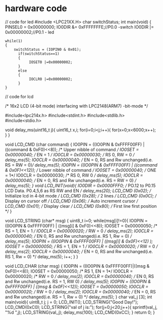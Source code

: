 # hardware code
// code for led
#include <LPC21XX.H>
char switchStatus;
int main(void)
{
  PINSEL0 = 0x00000000;
	IO0DIR &= 0xFFFFFFFE;//P0.0 -switch
	IO0DIR |= 0x00000002;//P0.1 - led
	
	while(1)
	{
	    switchStatus = (IOPIN0 & 0x01);
		  if(switchStatus==1)
		  {
		       IOSET0 |=0x00000002;
		  }
		  else
		  {
		       IOCLR0 |=0x00000002;
		  }
	}

 // code for lcd

 /*
16x2 LCD (4-bit mode) interfacing with LPC2148(ARM7)
-bit-mode
*/

#include<lpc214x.h>
#include<stdint.h>
#include<stdlib.h>
#include<stdio.h>

void delay_ms(uint16_t j){
	uint16_t x,i;
	for(i=0;i<j;i++){
		for(x=0;x<6000;x++);
	}
}

void LCD_CMD (char command) {
	IO0PIN = ((IO0PIN & 0xFFFF00FF) | ((command & 0xF0)<<8)); /* Upper nibble of command */
	IO0SET = 0x00000040; /* EN = 1 */ 
	IO0CLR = 0x00000030; /* RS 0, RW = 0 */
	delay_ms(5);
	IO0CLR = 0x00000040; /* EN = 0, RS and Rw unchanged(i.e. RS = RW = 0)*/ 
	delay_ms(5);
	IO0PIN = ((IO0PIN & 0xFFFF00FF) | ((command & 0x0F)<<12)); /* Lower nibble of command */
	IO0SET = 0x00000040; /* ONE = 1*/
	IO0CLR = 0x00000030; /* RS 0, RW 0 */ 
	delay_ms(5);
	IO0CLR = 0x00000040; /* EN = 0, RS and Rw unchanged(i.e. RS = RW = 0) */
	delay_ms(5);
}
void LCD_INIT(void){
	IO0DIR = 0x0000FFF0; /* PO.12 to P0.15 LCD Data. P0.4,5,6 as RS RW and EN */ 
	delay_ms(20);
	LCD_CMD (0x02); /* Initialize lcd in 4-bit mode */
	LCD_CMD (0x28); /* 2 lines */
	LCD_CMD (0x0C); /* Display on cursor off */ 
	LCD_CMD (0x06); /* Auto increment cursor */
	LCD_CMD (0x01); /* Display clear */
	LCD_CMD (0x80); /* First line first position */
}


void LCD_STRING (char* msg) {
	uint8_t i=0;
	while(msg[i]!=0){
		IO0PIN = ((IO0PIN & 0xFFFF00FF) | ((msg[i] & 0xF0)<<8)); 
		IO0SET = 0x00000050; /* RS = 1, EN = 1 */
		IO0CLR = 0x00000020; /* RW = 0 */ 
		delay_ms(2);
		IO0CLR = 0x00000040; /* EN 0, RS and Rw unchanged(i.e. RS 1, Rw = 0) */ 
		delay_ms(5);
		IO0PIN = ((IO0PIN & 0xFFFF00FF) | ((msg[i] & 0x0F)<<12) ); 
		IO0SET = 0x00000050; /* RS = 1, EN = 1 */
		IO0CLR = 0x00000020; /* RW = 0 */ 
		delay_ms(2);
		IO0CLR = 0x00000040; /* EN = 0, RS and Rw unchanged(i.e. RS 1, Rw = 0) */ 
		delay_ms(5);
		i++;
	}
}

void LCD_CHAR (char msg) {
		IO0PIN = ((IO0PIN & 0xFFFF00FF)|((msg & 0xF0)<<8));
		IO0SET = 0x00000050; /* RS 1, EN = 1*/
		IO0CLR = 0x00000020; /* RW = 0 */
		delay_ms(2);
		IO0CLR = 0x00000040; /* EN 0, RS and Rw unchanged(i.e. RS = 1, RW 0) */ 
		delay_ms(5);
		IO0PIN = ((IO0PIN & 0xFFFF00FF) | ((msg & 0x0F)<<12)); 
		IO0SET = 0x00000050;
		IO0CLR = 0x00000020; /* RW = 0 */
		delay_ms(2);
		IO0CLR = 0x00000040; /* EN = 0, RS and Rw unchanged(i.e. RS = 1, Rw = 0) */ 
		delay_ms(5);
}
char val_j [3];
int main(void){
		uint8_t j; 
		j = 0;
		LCD_INIT();
		LCD_STRING("Good Day!");
		LCD_CMD(0xC0);
		LCD_STRING("val of j is:"); 
	  for(j=0;j<20;j++){ 
			sprintf(val_j, "%d ",j); 
			LCD_STRING(val_j); 
			delay_ms(100);
			LCD_CMD(0xCC);
		}
return 0;
}
	
